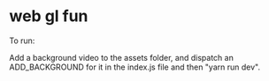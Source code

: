 # web gl fun 

To run: 

Add a background video to the assets folder, and dispatch an ADD_BACKGROUND for it in the index.js file and then "yarn run dev". 
